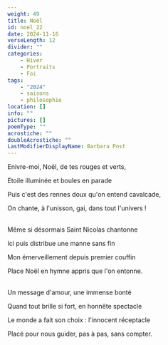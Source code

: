 ```yaml
---
weight: 49
title: Noël
id: noel_22
date: 2024-11-16
verseLength: 12
divider: ""
categories:
    - Hiver
    - Portraits
    - Foi
tags:
    - "2024"
    - saisons
    - philosophie
location: []
info: ""
pictures: []
poemType: ""
acrostiche: ""
doubleAcrostiche: ""
LastModifierDisplayName: Barbara Post
---
```

Enivre-moi, Noël, de tes rouges et verts,

Etoile illuminée et boules en parade

Puis c'est des rennes doux qu'on entend cavalcade,

On chante, à l'unisson, gai, dans tout l'univers !

 \
Même si désormais Saint Nicolas chantonne

Ici puis distribue une manne sans fin

Mon émerveillement depuis premier couffin

Place Noël en hymne appris que l'on entonne.

 \
Un message d'amour, une immense bonté


Quand tout brille si fort, en honnête spectacle

Le monde a fait son choix : l'innocent réceptacle

Placé pour nous guider, pas à pas, sans compter.
